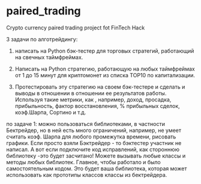 # paired_trading
Crypto currency paired trading project fot FinTech Hack

3 задачи по алготрейдингу:  

1. написать на Python бэк-тестер для торговых стратегий, работающий на свечных таймфреймах.  

2. Написать на Python стратегию, работающую на любых  таймфреймах от 1 до 15 минут для криптомонет из списка TOP10 по капитализации. 

3. Протестировать  эту  стратегию на своем бэк-тестере и сделать и выводы в отношении в отношении ее результатов работы.  Используя такие метрики, как , например, доход, просадка, прибыльность, фактор восстановления, % прибыльных сделок, коэф.Шарпа, Сортино и т.д.

по задаче 1: можно пользоваться библиотеками, в частности Бектрейдер, но в ней есть много ограничений, например, не умеет считать коэф. Шарпа для любого промежутка времени, рисовать графики. Если просто взяли Бэктрейдер - то бэктестер участник не написал.  А вот если подключите код исправлений, как стороннюю библиотеку -это  будет засчитано! Можете вызывать любые классы и методы любых библиотек. Главное,  чтобы работало и было самостоятельным кодом.
Это будет ваша библиотека, которая может использовать как прототипы классов классы из бектрейдера.